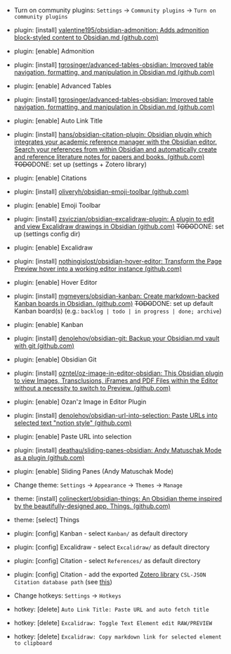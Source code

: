 - Turn on community plugins: `Settings` -> `Community plugins` -> `Turn on community plugins`

- plugin: [install] [valentine195/obsidian-admonition: Adds admonition block-styled content to Obsidian.md (github.com)](https://github.com/valentine195/obsidian-admonition)

- plugin: [enable] Admonition

- plugin: [install] [tgrosinger/advanced-tables-obsidian: Improved table navigation, formatting, and manipulation in Obsidian.md (github.com)](https://github.com/tgrosinger/advanced-tables-obsidian)

- plugin: [enable] Advanced Tables

- plugin: [install] [tgrosinger/advanced-tables-obsidian: Improved table navigation, formatting, and manipulation in Obsidian.md (github.com)](https://github.com/tgrosinger/advanced-tables-obsidian)

- plugin: [enable] Auto Link Title

- plugin: [install] [hans/obsidian-citation-plugin: Obsidian plugin which integrates your academic reference manager with the Obsidian editor. Search your references from within Obsidian and automatically create and reference literature notes for papers and books. (github.com)](https://github.com/hans/obsidian-citation-plugin) ~~TODO~~DONE: set up (settings + Zotero library)

- plugin: [enable] Citations

- plugin: [install] [oliveryh/obsidian-emoji-toolbar (github.com)](https://github.com/oliveryh/obsidian-emoji-toolbar)

- plugin: [enable] Emoji Toolbar

- plugin: [install] [zsviczian/obsidian-excalidraw-plugin: A plugin to edit and view Excalidraw drawings in Obsidian (github.com)](https://github.com/zsviczian/obsidian-excalidraw-plugin) ~~TODO~~DONE: set up (settings config dir)

- plugin: [enable] Excalidraw

- plugin: [install] [nothingislost/obsidian-hover-editor: Transform the Page Preview hover into a working editor instance (github.com)](https://github.com/nothingislost/obsidian-hover-editor)

- plugin: [enable] Hover Editor

- plugin: [install] [mgmeyers/obsidian-kanban: Create markdown-backed Kanban boards in Obsidian. (github.com)](https://github.com/mgmeyers/obsidian-kanban) ~~TODO~~DONE: set up default Kanban board(s) (e.g.: `backlog | todo | in progress | done; archive`)

- plugin: [enable] Kanban

- plugin: [install] [denolehov/obsidian-git: Backup your Obsidian.md vault with git (github.com)](https://github.com/denolehov/obsidian-git)

- plugin: [enable] Obsidian Git

- plugin: [install] [ozntel/oz-image-in-editor-obsidian: This Obsidian plugin to view Images, Transclusions, iFrames and PDF Files within the Editor without a necessity to switch to Preview. (github.com)](https://github.com/ozntel/oz-image-in-editor-obsidian)

- plugin: [enable] Ozan'z Image in Editor Plugin

- plugin: [install] [denolehov/obsidian-url-into-selection: Paste URLs into selected text "notion style" (github.com)](https://github.com/denolehov/obsidian-url-into-selection)

- plugin: [enable] Paste URL into selection

- plugin: [install] [deathau/sliding-panes-obsidian: Andy Matuschak Mode as a plugin (github.com)](https://github.com/deathau/sliding-panes-obsidian)

- plugin: [enable] Sliding Panes (Andy Matuschak Mode)

- Change theme: `Settings` -> `Appearance` -> `Themes` -> `Manage`

- theme: [install] [colineckert/obsidian-things: An Obsidian theme inspired by the beautifully-designed app, Things. (github.com)](https://github.com/colineckert/obsidian-things)

- theme: [select] Things

- plugin: [config] Kanban - select `Kanban/` as default directory

- plugin: [config] Excalidraw - select `Excalidraw/` as default directory

- plugin: [config] Citation - select `References/` as default directory

- plugin: [config] Citation - add the exported [Zotero library](https://www.zotero.org/groups/4786779/spacedot) `CSL-JSON` `Citation database path` (see [this](https://retorque.re/zotero-better-bibtex/installation/))

- Change hotkeys: `Settings` -> `Hotkeys`

- hotkey: [delete] `Auto Link Title: Paste URL and auto fetch title`

- hotkey: [delete] `Excalidraw: Toggle Text Element edit RAW/PREVIEW`

- hotkey: [delete] `Excalidraw: Copy markdown link for selected element to clipboard`